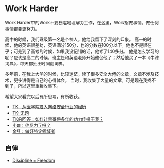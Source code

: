 # Work Harder

Work Harder中的Work不要狭隘地理解为工作，在这里，Work指做事情，做任何事情都要更努力。

高中的时候，我们班级第一名是个神人，他给我留下了深刻的印象。
高一的时候，他的英语很差劲，英语满分150分，他的分数在100分以下，他也不是很在乎；可是到了高考的时候，如果我没记错的话，他考了140多分。
他是怎么学习的呢？应该是高二的时候，班主任和英语老师开始催促他了；然后他买了一本《牛津词典》，每天都抽出时间翻词典。

多年前，在我上大学的时候，比较迷茫，读了很多安全大佬的文章，文章不涉及技术，更多讲得是自己的心得体会。
当时，我收集了大量的文章，可是现在我找不到了，所以这里重新收集下。

希望大家看完以后有所思考，有所收获。

- [TK：从医学院进入网络安全行业的经历](https://mp.weixin.qq.com/s/FRomJ-mfbFKpjyweEC1tOw)
- [TK: 无题](https://weibo.com/ttarticle/p/show?id=2309404726998366028046)
- [TK的回答：如何让黑哥将多年的功力传授于我？](http://zhi.hu/amqn)
- [小四：你尽力了吗？](https://www.cnblogs.com/adward/archive/2008/12/03/1346403.html)
- [余弦：做好特定领域者](https://mp.weixin.qq.com/s/MTUx85RCn5V8f46aOSHpvQ)

## 自律
- [Discipline = Freedom](https://www.prageru.com/video/discipline-freedom)
